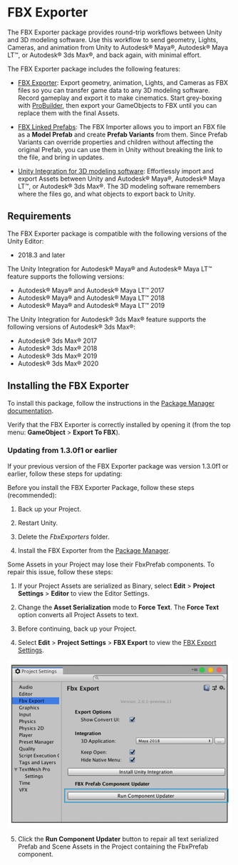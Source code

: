 # FBX Exporter 

The FBX Exporter package provides round-trip workflows between Unity and 3D modeling software. Use this workflow to send geometry, Lights, Cameras, and animation from Unity to Autodesk® Maya®, Autodesk® Maya LT™, or Autodesk® 3ds Max®, and back again, with minimal effort.

The FBX Exporter package includes the following features:

* [FBX Exporter](exporting.md): Export geometry, animation, Lights, and Cameras as FBX files so you can transfer game data to any 3D modeling software. Record gameplay and export it to make cinematics. Start grey-boxing with [ProBuilder](https://docs.unity3d.com/Packages/com.unity.probuilder@latest/), then export your GameObjects to FBX until you can replace them with the final Assets.

* [FBX Linked Prefabs](prefabs.md): The FBX Importer allows you to import an FBX file as a **Model Prefab** and create **Prefab Variants** from them. Since Prefab Variants can override properties and children without affecting the original Prefab, you can use them in Unity without breaking the link to the file, and bring in updates.
	
* [Unity Integration for 3D modeling software](integration.md): Effortlessly import and export Assets between Unity and Autodesk® Maya®, Autodesk® Maya LT™, or Autodesk® 3ds Max®. The 3D modeling software remembers where the files go, and what objects to export back to Unity.

## Requirements

The FBX Exporter package is compatible with the following versions of the Unity Editor:

* 2018.3 and later

The Unity Integration for Autodesk® Maya® and Autodesk® Maya LT™ feature supports the following versions:

* Autodesk® Maya® and Autodesk® Maya LT™ 2017
* Autodesk® Maya® and Autodesk® Maya LT™ 2018
* Autodesk® Maya® and Autodesk® Maya LT™ 2019

The Unity Integration for Autodesk® 3ds Max® feature supports the following versions of Autodesk® 3ds Max®:

* Autodesk® 3ds Max® 2017
* Autodesk® 3ds Max® 2018
* Autodesk® 3ds Max® 2019
* Autodesk® 3ds Max® 2020

<a name="Repairs_1_3_0f_1"></a>
## Installing the FBX Exporter

To install this package, follow the instructions in the [Package Manager documentation](https://docs.unity3d.com/Manual/upm-ui-install.html).

Verify that the FBX Exporter is correctly installed by opening it (from the top menu: **GameObject** > **Export To FBX**).

### Updating from 1.3.0f1 or earlier

If your previous version of the FBX Exporter package was version 1.3.0f1 or earlier, follow these steps for updating:

Before you install the FBX Exporter Package, follow these steps (recommended):

1. Back up your Project.

2. Restart Unity.

3. Delete the *FbxExporters* folder.

4. Install the FBX Exporter from the [Package Manager](https://docs.unity3d.com/Manual/upm-ui-install.html).

Some Assets in your Project may lose their FbxPrefab components. To repair this issue, follow these steps: 

1. If your Project Assets are serialized as Binary, select __Edit__ > __Project Settings__ > __Editor__ to view the Editor Settings. 

2. Change the __Asset Serialization__ mode to __Force Text__. The __Force Text__ option converts all Project Assets to text.

3. Before continuing, back up your Project.

4. Select __Edit__ > __Project Settings__ > __FBX Export__ to view the [FBX Export Settings](options.md).

  ![Run Component Updated button](images/FBXExporter_RunComponentUpdater.png)

5. Click the __Run Component Updater__ button to repair all text serialized Prefab and Scene Assets in the Project containing the FbxPrefab component.
